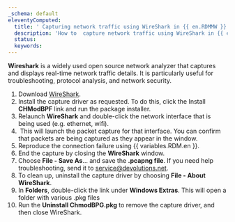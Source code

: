 ```yaml
---
_schema: default
eleventyComputed:
  title: ' Capturing network traffic using WireShark in {{ en.RDMMW }}'
  description: 'How to  capture network traffic using WireShark in {{ en.RDMW }}. '
  status:
  keywords:
---
```

**Wireshark** is a widely used open source network analyzer that captures and displays real-time network traffic details. It is particularly useful for troubleshooting, protocol analysis, and network security.

1. Download [WireShark](https://www.wireshark.org/download.html).
2. Install the capture driver as requested. To do this, click the Install **CHModBPF** link and run the package installer.
3. Relaunch **WireShark** and double-click the network interface that is being used (e.g. ethernet, wifi).
4. &nbsp;This will launch the packet capture for that interface. You can confirm that packets are being captured as they appear in the window.
5. Reproduce the connection failure using {{ variables.RDM.en }}.
6. End the capture by closing the **WireShark** window.
7. Choose **File - Save As**… and save the **.pcapng file**. If you need help troubleshooting, send it to [service@devolutions.net](service@devolutions.net).
8. To clean up, uninstall the capture driver by choosing **File - About WireShark**.
9. In **Folders**, double-click the link under **Windows Extras**. This will open a folder with various .pkg files
10. Run the **Uninstall ChmodBPG.pkg** to remove the capture driver, and then close WireShark.